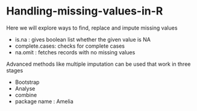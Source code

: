 # Handling-missing-values-in-R
Here we will explore ways to find, replace and impute missing values

* is.na : gives boolean list whether the given value is NA
* complete.cases: checks for complete cases
* na.omit : fetches records with no missing values

Advanced methods like multiple imputation can be used that work in three stages

* Bootstrap
* Analyse
* combine
* package name : Amelia
